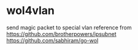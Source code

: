 # wol4vlan
send magic packet to special vlan
reference from
https://github.com/brotherpowers/ipsubnet
https://github.com/sabhiram/go-wol
